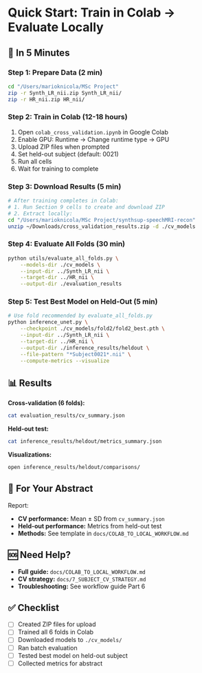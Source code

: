 # Quick Start: Train in Colab → Evaluate Locally

## 🚀 In 5 Minutes

### Step 1: Prepare Data (2 min)
```bash
cd "/Users/marioknicola/MSc Project"
zip -r Synth_LR_nii.zip Synth_LR_nii/
zip -r HR_nii.zip HR_nii/
```

### Step 2: Train in Colab (12-18 hours)
1. Open `colab_cross_validation.ipynb` in Google Colab
2. Enable GPU: Runtime → Change runtime type → GPU
3. Upload ZIP files when prompted
4. Set held-out subject (default: 0021)
5. Run all cells
6. Wait for training to complete

### Step 3: Download Results (5 min)
```bash
# After training completes in Colab:
# 1. Run Section 9 cells to create and download ZIP
# 2. Extract locally:
cd "/Users/marioknicola/MSc Project/synthsup-speechMRI-recon"
unzip ~/Downloads/cross_validation_results.zip -d ./cv_models
```

### Step 4: Evaluate All Folds (30 min)
```bash
python utils/evaluate_all_folds.py \
    --models-dir ./cv_models \
    --input-dir ../Synth_LR_nii \
    --target-dir ../HR_nii \
    --output-dir ./evaluation_results
```

### Step 5: Test Best Model on Held-Out (5 min)
```bash
# Use fold recommended by evaluate_all_folds.py
python inference_unet.py \
    --checkpoint ./cv_models/fold2/fold2_best.pth \
    --input-dir ../Synth_LR_nii \
    --target-dir ../HR_nii \
    --output-dir ./inference_results/heldout \
    --file-pattern "*Subject0021*.nii" \
    --compute-metrics --visualize
```

## 📊 Results

**Cross-validation (6 folds):**
```bash
cat evaluation_results/cv_summary.json
```

**Held-out test:**
```bash
cat inference_results/heldout/metrics_summary.json
```

**Visualizations:**
```bash
open inference_results/heldout/comparisons/
```

## 📝 For Your Abstract

Report:
- **CV performance:** Mean ± SD from `cv_summary.json`
- **Held-out performance:** Metrics from held-out test
- **Methods:** See template in `docs/COLAB_TO_LOCAL_WORKFLOW.md`

## 🆘 Need Help?

- **Full guide:** `docs/COLAB_TO_LOCAL_WORKFLOW.md`
- **CV strategy:** `docs/7_SUBJECT_CV_STRATEGY.md`
- **Troubleshooting:** See workflow guide Part 6

## ✅ Checklist

- [ ] Created ZIP files for upload
- [ ] Trained all 6 folds in Colab
- [ ] Downloaded models to `./cv_models/`
- [ ] Ran batch evaluation
- [ ] Tested best model on held-out subject
- [ ] Collected metrics for abstract

